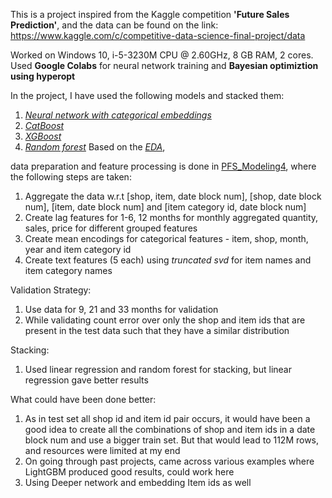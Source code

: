 
This is a project inspired from the Kaggle competition __'Future Sales Prediction'__, and the data can be found on the link:
https://www.kaggle.com/c/competitive-data-science-final-project/data

Worked on Windows 10, i-5-3230M CPU @ 2.60GHz, 8 GB RAM, 2 cores. Used __Google Colabs__ for neural network training and __Bayesian optimiztion using hyperopt__ 

In the project, I have used the following models and stacked them:
1) [_Neural network with categorical embeddings_](https://nbviewer.jupyter.org/github/sbhmaheshwari/Misc/blob/master/Embedding_nn_pfs4.ipynb) 
2) [_CatBoost_](https://nbviewer.jupyter.org/github/sbhmaheshwari/Misc/blob/master/pfs4_catboost_optimize.ipynb) 
3) [_XGBoost_](https://nbviewer.jupyter.org/github/sbhmaheshwari/Misc/blob/master/XGBOOST_pfs4_tuning.ipynb) 
4) [_Random forest_](https://nbviewer.jupyter.org/github/sbhmaheshwari/Misc/blob/master/pfs_rf_tuning4.ipynb) Based on the [_EDA_](https://nbviewer.jupyter.org/github/sbhmaheshwari/Misc/blob/master/Predict_Future_Sales_EDA.ipynb), 

data preparation and feature processing is done in [PFS_Modeling4](https://nbviewer.jupyter.org/github/sbhmaheshwari/Misc/blob/master/PFS_Modeling4.ipynb), where the following steps are taken:
1) Aggregate the data w.r.t [shop, item, date block num], [shop, date block num], [item, date block num] and [item category id, date block num]
2) Create lag features for 1-6, 12 months for monthly aggregated quantity, sales, price for different grouped features
3) Create mean encodings for categorical features - item, shop, month, year and item category id
4) Create text features (5 each) using _truncated svd_ for item names and item category names

Validation Strategy:
1) Use data for 9, 21 and 33 months for validation
2) While validating count error over only the shop and item ids that are present in the test data such that they have a similar distribution

Stacking: 
1) Used linear regression and random forest for stacking, but linear regression gave better results 

What could have been done better:
1) As in test set all shop id and item id pair occurs, it would have been a good idea to create all the combinations of shop and item ids in a date block num and use a bigger train set. But that would lead to 112M rows, and resources were limited at my end
2) On going through past projects, came across various examples where LightGBM produced good results, could work here
3) Using Deeper network and embedding Item ids as well 
